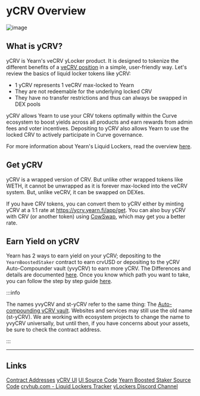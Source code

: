 
# yCRV Overview

![image](/img/product-pages/ycrv-banner.png)

## What is yCRV?

yCRV is Yearn's veCRV yLocker product. It is designed to tokenize the different benefits of a [veCRV position](https://resources.curve.finance/crv-token/vecrv/) in a simple, user-friendly way. Let's review the basics of liquid locker tokens like yCRV:

- 1 yCRV represents 1 veCRV max-locked to Yearn
- They are not redeemable for the underlying locked CRV
- They have no transfer restrictions and thus can always be swapped in DEX pools

yCRV allows Yearn to use your CRV tokens optimally within the Curve ecosystem to boost yields across all products and earn rewards from admin fees and voter incentives. Depositing to yCRV also allows Yearn to use the locked CRV to actively participate in Curve governance.

For more information about Yearn's Liquid Lockers, read the overview [here](../overview.md).

## Get yCRV

yCRV is a wrapped version of CRV. But unlike other wrapped tokens like WETH, it cannot be unwrapped as it is forever max-locked into the veCRV system. But, unlike veCRV, it can be swapped on DEXes.

If you have CRV tokens, you can convert them to yCRV either by minting yCRV at a 1:1 rate at https://ycrv.yearn.fi/app/get. You can also buy yCRV with CRV (or another token) using [CowSwap](https://swap.cow.fi/#/1/swap/CRV/YCRV), which may get you a better rate.

## Earn Yield on yCRV

Yearn has 2 ways to earn yield on your yCRV; depositing to the `YearnBoostedStaker` contract to earn crvUSD or depositing to the yCRV Auto-Compounder vault (yvyCRV) to earn more yCRV. The Differences and details are documented [here](/getting-started/products/ylockers/overview). Once you know which path you want to take, you can follow the step by step guide [here](/getting-started/products/ylockers/ycrv/ycrv-guide).

:::info

The names yvyCRV and st-yCRV refer to the same thing: The [Auto-compounding yCRV vault](https://etherscan.io/address/0x27B5739e22ad9033bcBf192059122d163b60349D#code). Websites and services may still use the old name (st-yCRV). We are working with ecosystem projects to change the name to yvyCRV universally, but until then, if you have concerns about your assets, be sure to check the contract address.

:::

___

## Links

<PrettyLink>[Contract Addresses](/developers/addresses/ycrv-contracts)</PrettyLink>
<PrettyLink>[yCRV UI](https://ycrv.yearn.fi)</PrettyLink>
<PrettyLink>[UI Source Code](https://github.com/yearn/ylockers-ui-ycrv)</PrettyLink>
<PrettyLink>[Yearn Boosted Staker Source Code](https://github.com/yearn/yearn-boosted-staker)</PrettyLink>
<PrettyLink>[crvhub.com - Liquid Lockers Tracker](https://crvhub.com/wrappers)</PrettyLink>
<PrettyLink>[yLockers Discord Channel](https://discord.com/channels/734804446353031319/1186417376275730552)</PrettyLink>
